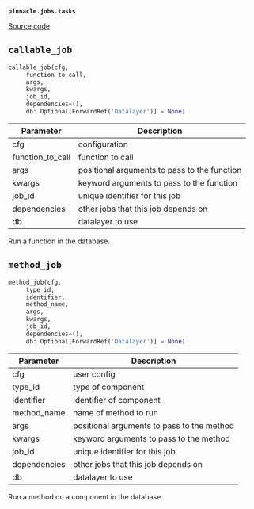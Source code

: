 **`pinnacle.jobs.tasks`** 

[Source code](https://github.com/pinnacle/pinnacle/blob/main/pinnacle/jobs/tasks.py)

## `callable_job` 

```python
callable_job(cfg,
     function_to_call,
     args,
     kwargs,
     job_id,
     dependencies=(),
     db: Optional[ForwardRef('Datalayer')] = None)
```
| Parameter | Description |
|-----------|-------------|
| cfg | configuration |
| function_to_call | function to call |
| args | positional arguments to pass to the function |
| kwargs | keyword arguments to pass to the function |
| job_id | unique identifier for this job |
| dependencies | other jobs that this job depends on |
| db | datalayer to use |

Run a function in the database.

## `method_job` 

```python
method_job(cfg,
     type_id,
     identifier,
     method_name,
     args,
     kwargs,
     job_id,
     dependencies=(),
     db: Optional[ForwardRef('Datalayer')] = None)
```
| Parameter | Description |
|-----------|-------------|
| cfg | user config |
| type_id | type of component |
| identifier | identifier of component |
| method_name | name of method to run |
| args | positional arguments to pass to the method |
| kwargs | keyword arguments to pass to the method |
| job_id | unique identifier for this job |
| dependencies | other jobs that this job depends on |
| db | datalayer to use |

Run a method on a component in the database.


